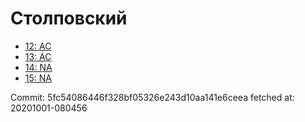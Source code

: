 # Столповский
- [12: AC](12.md)
- [13: AC](13.md)
- [14: NA](14.md)
- [15: NA](15.md)

Commit: 5fc54086446f328bf05326e243d10aa141e6ceea
 fetched at: 20201001-080456
